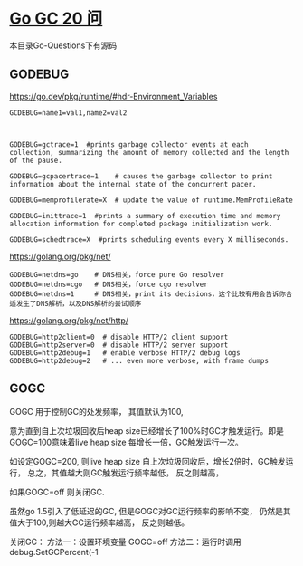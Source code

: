 # [Go GC 20 问](https://blog.csdn.net/qcrao/article/details/103856176)

本目录Go-Questions下有源码


## GODEBUG
https://go.dev/pkg/runtime/#hdr-Environment_Variables

`GCDEBUG=name1=val1,name2=val2`

```


GODEBUG=gctrace=1  #prints garbage collector events at each collection, summarizing the amount of memory collected and the length of the pause.

GODEBUG=gcpacertrace=1    # causes the garbage collector to print information about the internal state of the concurrent pacer.

GODEBUG=memprofilerate=X  # update the value of runtime.MemProfileRate

GODEBUG=inittrace=1  #prints a summary of execution time and memory allocation information for completed package initialization work.

GODEBUG=schedtrace=X  #prints scheduling events every X milliseconds.
```

https://golang.org/pkg/net/
```
GODEBUG=netdns=go    # DNS相关，force pure Go resolver
GODEBUG=netdns=cgo   # DNS相关，force cgo resolver
GODEBUG=netdns=1     # DNS相关，print its decisions，这个比较有用会告诉你合适发生了DNS解析，以及DNS解析的尝试顺序

```

https://golang.org/pkg/net/http/
```
GODEBUG=http2client=0  # disable HTTP/2 client support
GODEBUG=http2server=0  # disable HTTP/2 server support
GODEBUG=http2debug=1   # enable verbose HTTP/2 debug logs
GODEBUG=http2debug=2   # ... even more verbose, with frame dumps
```

## GOGC
GOGC 用于控制GC的处发频率， 其值默认为100, 

意为直到自上次垃圾回收后heap size已经增长了100%时GC才触发运行。即是GOGC=100意味着live heap size 每增长一倍，GC触发运行一次。

如设定GOGC=200, 则live heap size 自上次垃圾回收后，增长2倍时，GC触发运行， 总之，其值越大则GC触发运行频率越低， 反之则越高，

 如果GOGC=off 则关闭GC.

虽然go 1.5引入了低延迟的GC, 但是GOGC对GC运行频率的影响不变， 仍然是其值大于100,则越大GC运行频率越高，
反之则越低。

关闭GC：
方法一：设置环境变量 GOGC=off
方法二：运行时调用 debug.SetGCPercent(-1
